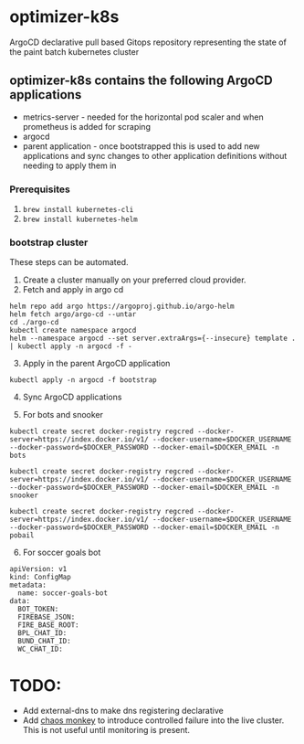 # optimizer-k8s
ArgoCD declarative pull based Gitops repository representing the state of the paint batch kubernetes cluster 

## optimizer-k8s contains the following ArgoCD applications

 - metrics-server - needed for the horizontal pod scaler and when prometheus is added for scraping
 - argocd
 - parent application - once bootstrapped this is used to add new applications and sync changes to other application definitions without needing to apply them in


### Prerequisites
1. `brew install kubernetes-cli`
2. `brew install kubernetes-helm`

### bootstrap cluster
These steps can be automated.

1. Create a cluster manually on your preferred cloud provider.
2. Fetch and apply in argo cd
  ```
  helm repo add argo https://argoproj.github.io/argo-helm
  helm fetch argo/argo-cd --untar
  cd ./argo-cd
  kubectl create namespace argocd
  helm --namespace argocd --set server.extraArgs={--insecure} template . | kubectl apply -n argocd -f -
  ```
3. Apply in the parent ArgoCD application
```
kubectl apply -n argocd -f bootstrap
```

4. Sync ArgoCD applications

5. For bots and snooker

`kubectl create secret docker-registry regcred --docker-server=https://index.docker.io/v1/ --docker-username=$DOCKER_USERNAME --docker-password=$DOCKER_PASSWORD --docker-email=$DOCKER_EMAIL -n bots`

`kubectl create secret docker-registry regcred --docker-server=https://index.docker.io/v1/ --docker-username=$DOCKER_USERNAME --docker-password=$DOCKER_PASSWORD --docker-email=$DOCKER_EMAIL -n snooker`

`kubectl create secret docker-registry regcred --docker-server=https://index.docker.io/v1/ --docker-username=$DOCKER_USERNAME --docker-password=$DOCKER_PASSWORD --docker-email=$DOCKER_EMAIL -n pobail`


6. For soccer goals bot
```
apiVersion: v1
kind: ConfigMap
metadata:
  name: soccer-goals-bot
data:
  BOT_TOKEN:
  FIREBASE_JSON:
  FIRE_BASE_ROOT:
  BPL_CHAT_ID:
  BUND_CHAT_ID:
  WC_CHAT_ID:
````

# TODO:
 * Add external-dns to make dns registering declarative
 * Add [chaos monkey](https://github.com/helm/charts/tree/master/stable/chaoskube) to introduce controlled failure into the live cluster. This is not useful until monitoring is present.